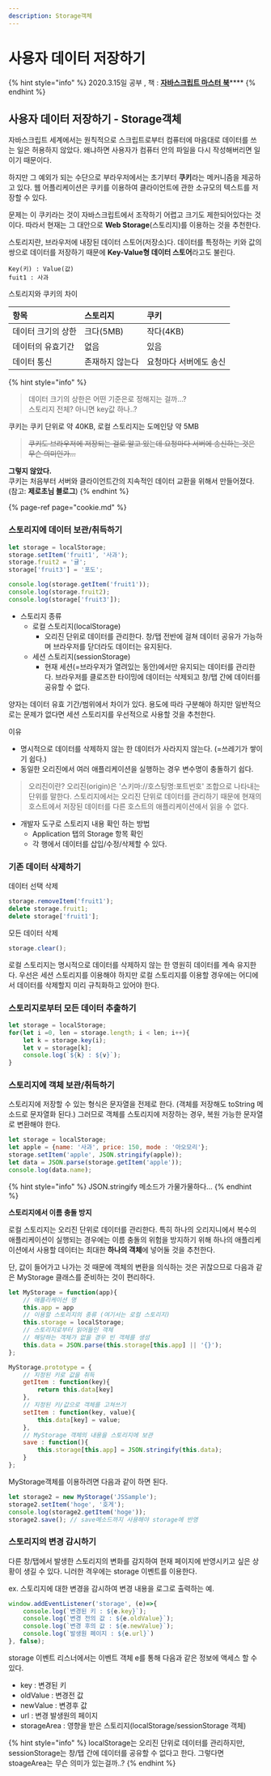 ```yaml
---
description: Storage객체
---
```


# 사용자 데이터 저장하기

{% hint style="info" %}
2020.3.15일 공부 , 책 : [**자바스크립트 마스터** **북**](http://www.yes24.com/Product/Goods/44324818)\*\*\*\*
{% endhint %}

## 사용자 데이터 저장하기 - Storage객체

자바스크립트 세계에서는 원칙적으로 스크립트로부터 컴퓨터에 마음대로 데이터를 쓰는 일은 허용하지 않았다. 왜냐하면 사용자가 컴퓨터 안의 파일을 다시 작성해버리면 일이기 때문이다.

하지만 그 예외가 되는 수단으로 부라우저에서는 초기부터 **쿠키**라는 메커니즘을 제공하고 있다. 웹 어플리케이션은 쿠키를 이용하여 클라이언트에 관한 소규모의 텍스트를 저장할 수 있다.

문제는 이 쿠키라는 것이 자바스크립트에서 조작하기 어렵고 크기도 제한되어있다는 것이다. 따라서 현재는 그 대안으로 **Web Storage**\(스토리지\)를 이용하는 것을 추천한다.

스토리지란, 브라우저에 내장된 데이터 스토어\(저장소\)다. 데이터를 특정하는 키와 값의 쌍으로 데이터를 저장하기 때문에 **Key-Value형 데이터 스토어**라고도 불린다.

```text
Key(키) : Value(값)
fuit1 : 사과
```

스토리지와 쿠키의 차이

| 항목 | 스토리지 | 쿠키 |
| :--- | :--- | :--- |
| 데이터 크기의 상한 | 크다\(5MB\) | 작다\(4KB\) |
| 데이터의 유효기간 | 없음 | 있음 |
| 데이터 통신 | 존재하지 않는다 | 요청마다 서버에도 송신 |

{% hint style="info" %}
> 데이터 크기의 상한은 어떤 기준은로 정해지는 걸까...?  
> 스토리지 전체? 아니면 key값 하나..?

쿠키는 쿠키 단위로 약 40KB, 로컬 스토리지는 도메인당 약 5MB

> ~~쿠키도 브라우저에 저장되는 걸로 알고 있는데 요청마다 서버에 송신하는 것은 무슨 의미인가...~~

**그렇지 않았다.**  
쿠키는 처음부터 서버와 클라이언트간의 지속적인 데이터 교환을 위해서 만들어졌다. \(참고: **제로초님 블로그**\)
{% endhint %}

{% page-ref page="cookie.md" %}

### 스토리지에 데이터 보관/취득하기

```javascript
let storage = localStorage;
storage.setItem('fruit1', '사과');
storage.fruit2 = '귤';
storage['fruit3'] = '포도';

console.log(storage.getItem('fruit1'));
console.log(storage.fruit2);
console.log(storage['fruit3']);
```

* 스토리지 종류
  * 로컬 스토리지\(localStorage\)
    * 오리진 단위로 데이터를 관리한다. 창/탭 전반에 걸쳐 데이터 공유가 가능하며 브라우저를 닫더라도 데이터는 유지된다.
  * 세션 스토리지\(sessionStorage\)
    * 현재 세션\(=브라우저가 열려있는 동안\)에서만 유지되는 데이터를 관리한다. 브라우저를 클로즈한 타이밍에 데이터는 삭제되고 창/탭 간에 데이터를 공유할 수 없다.

양자는 데이터 유효 기간/범위에서 차이가 있다. 용도에 따라 구분해야 하지만 일반적으로는 문제가 없다면 세션 스토리지를 우선적으로 사용할 것을 추천한다.

이유

* 명시적으로 데이터를 삭제하지 않는 한 데이터가 사라지지 않는다. \(=쓰레기가 쌓이기 쉽다.\)
* 동일한 오리진에서 여러 애플리케이션을 실행하는 경우 변수명이 충돌하기 쉽다.

> 오리진이란? 오리진\(origin\)은 '스키마://호스팅명:포트번호' 조합으로 나타내는 단위를 말한다. 스토리지에서는 오리진 단위로 데이터를 관리하기 때문에 현재의 호스트에서 저장된 데이터를 다른 호스트의 애플리케이션에서 읽을 수 없다.

* 개발자 도구로 스토리지 내용 확인 하는 방법
  * Application 탭의 Storage 항목 확인
  * 각 행에서 데이터를 삽입/수정/삭제할 수 있다.

### 기존 데이터 삭제하기

데이터 선택 삭제

```javascript
storage.removeItem('fruit1');
delete storage.fruit1;
delete storage['fruit1'];
```

모든 데이터 삭제

```javascript
storage.clear();
```

로컬 스토리지는 명시적으로 데이터를 삭제하지 않는 한 영원히 데이터를 계속 유지한다. 우선은 세션 스토리지를 이용해야 하지만 로컬 스토리지를 이용할 경우에는 어디에서 데이터를 삭제할지 미리 규칙화하고 있어야 한다.

### 스토리지로부터 모든 데이터 추출하기

```javascript
let storage = localStorage;
for(let i =0, len = storage.length; i < len; i++){
    let k = storage.key(i);
    let v = storage[k];
    console.log(`${k} : ${v}`);
}
```

### 스토리지에 객체 보관/취득하기

스토리지에 저장할 수 있는 형식은 문자열을 전제로 한다. \(객체를 저장해도 toString 메소드로 문자열화 된다.\) 그러므로 객체를 스토리지에 저장하는 경우, 복원 가능한 문자열로 변환해야 한다.

```javascript
let storage = localStorage;
let apple = {name: '사과', price: 150, mode : '아오모리'};
storage.setItem('apple', JSON.stringify(apple));
let data = JSON.parse(storage.getItem('apple'));
console.log(data.name);
```

{% hint style="info" %}
JSON.stringify 메소드가 가물가물하다...
{% endhint %}

**스토리지에서 이름 충돌 방지**

로컬 스토리지는 오리진 단위로 데이터를 관리한다. 특히 하나의 오리지니에서 복수의 애플리케이션이 실행되는 경우에는 이름 충돌의 위험을 방지하기 위해 하나의 애플리케이션에서 사용할 데이터는 최대한 **하나의 객체**에 넣어둘 것을 추천한다.

단, 값이 들어가고 나가는 것 때문에 객체의 변환을 의식하는 것은 귀찮으므로 다음과 같은 MyStorage 클래스를 준비하는 것이 편리하다.

```javascript
let MyStorage = function(app){
    // 애플리케이션 명
    this.app = app
    // 이용할 스토리지의 종류 (여기서는 로컬 스토리지)
    this.storage = localStorage;
    // 스토리지로부터 읽어들인 객체
    // 해당하는 객체가 없을 경우 빈 객체를 생성
    this.data = JSON.parse(this.storage[this.app] || '{}');
};

MyStorage.prototype = {
    // 지정된 키로 값을 취득
    getItem : function(key){
        return this.data[key]
    },
    // 지정된 키/값으로 객체를 고쳐쓰기
    setItem : function(key, value){
        this.data[key] = value;
    },
    // MyStorage 객체의 내용을 스토리지에 보관
    save : function(){
        this.storage[this.app] = JSON.stringify(this.data);
    }
};
```

MyStorage객체를 이용하려면 다음과 같이 하면 된다.

```javascript
let storage2 = new MyStorage('JSSample');
storage2.setItem('hoge', '호게');
console.log(storage2.getItem('hoge'));
storage2.save(); // save메소드까지 사용해야 storage에 반영
```

### 스토리지의 변경 감시하기

다른 창/탭에서 발생한 스토리지의 변화를 감지하여 현재 페이지에 반영시키고 싶은 상황이 생길 수 있다. 니러한 격우에는 storage 이벤트를 이용한다.

ex. 스토리지에 대한 변경을 감시하여 변경 내용을 로그로 출력하는 예.

```javascript
window.addEventListener('storage', (e)=>{
    console.log(`변경된 키 : ${e.key}`);
    console.log(`변경 전의 값 : ${e.oldValue}`);
    console.log(`변경 후의 값 : ${e.newValue}`);
    console.log(`발생원 페이지 : ${e.url}`)
}, false);
```

storage 이벤트 리스너에서는 이벤트 객체 e를 통해 다음과 같은 정보에 액세스 할 수 있다.

* key : 변경된 키
* oldValue : 변경전 값
* newValue : 변경후 값
* url : 변경 발생원의 페이지
* storageArea : 영향을 받은 스토리지\(localStorage/sessionStorage 객체\)

{% hint style="info" %}
localStorage는 오리진 단위로 데이터를 관리하지만, sessionStorage는 창/탭 간에 데이터를 공유할 수 없다고 한다. 그렇다면 stoageArea는 무슨 의미가 있는걸까..?
{% endhint %}

